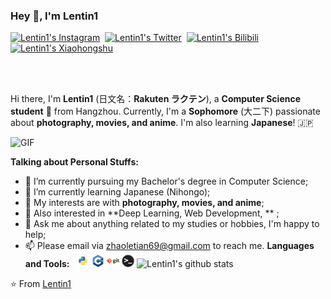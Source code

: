 ### Hey 👋, I'm Lentin1

<a href="https://www.instagram.com/rakuten0129/" target="_blank"><img alt="Lentin1's Instagram" width="30px" src="https://cdn.jsdelivr.net/npm/simple-icons@v3/icons/instagram.svg" /></a>&nbsp;
<a href="https://x.com/Lentini0129" target="_blank"><img alt="Lentin1's Twitter" width="30px" src="https://cdn.jsdelivr.net/npm/simple-icons@v3/icons/twitter.svg" /></a>&nbsp;
<a href="https://space.bilibili.com/299811106?spm_id_from=333.1007.0.0" target="_blank"><img alt="Lentin1's Bilibili" width="30px" src="https://cdn.jsdelivr.net/npm/simple-icons@v3/icons/bilibili.svg" /></a>&nbsp;
<a href="https://www.xiaohongshu.com/user/profile/5d2440b10000000016030b69" target="_blank"><img alt="Lentin1's Xiaohongshu" width="30px" src="https://cdn.jsdelivr.net/npm/simple-icons@v3/icons/xiaohongshu.svg" /></a>

<br />
<br />

Hi there, I'm **Lentin1** (日文名：**Rakuten ラクテン**), a **Computer Science student** 🚀 from Hangzhou. Currently, I'm a **Sophomore** (大二下) passionate about **photography, movies, and anime**. I'm also learning **Japanese**! 🇯🇵

<img alt="GIF" src="https://i.pinimg.com/originals/e4/26/70/e426702edf874b181aced1e2fa5c6cde.gif" />

**Talking about Personal Stuffs:**

- 🏫 I’m currently pursuing my Bachelor's degree in Computer Science;
- 🌱 I’m currently learning Japanese (Nihongo);
- 📸 My interests are with **photography, movies, and anime**;
- 🤔 Also interested in **Deep Learning, Web Development, ** ;
- 💬 Ask me about anything related to my studies or hobbies, I'm happy to help;
- 📫 Please email via zhaoletian69@gmail.com to reach me.
**Languages and Tools:**  
<code><img height="20" src="https://raw.githubusercontent.com/github/explore/80688e429a7d4ef2fca1e82350fe8e3517d3494d/topics/python/python.png" alt="Python"></code>
<code><img height="20" src="https://raw.githubusercontent.com/github/explore/80688e429a7d4ef2fca1e82350fe8e3517d3494d/topics/cpp/cpp.png" alt="C++"></code>
<code><img height="20" src="https://raw.githubusercontent.com/github/explore/80688e429a7d4ef2fca1e82350fe8e3517d3494d/topics/git/git.png" alt="Git"></code>
<code><img height="20" src="https://raw.githubusercontent.com/github/explore/80688e429a7d4ef2fca1e82350fe8e3517d3494d/topics/terminal/terminal.png" alt="Terminal"></code>
![Lentin1's github stats](https://github-readme-stats.vercel.app/api?username=Lentin1&show_icons=true&hide_border=true)

⭐️ From [Lentin1](https://github.com/Lentin1)
